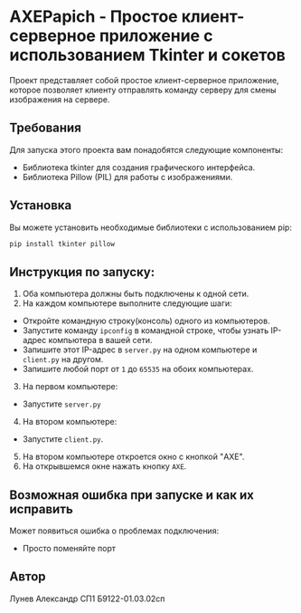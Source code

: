 # AXEPapich - Простое клиент-серверное приложение с использованием Tkinter и сокетов

Проект представляет собой простое клиент-серверное приложение, которое позволяет клиенту отправлять команду серверу для смены изображения на сервере.

## Требования

Для запуска этого проекта вам понадобятся следующие компоненты:

- Библиотека tkinter для создания графического интерфейса.
- Библиотека Pillow (PIL) для работы с изображениями.

## Установка

Вы можете установить необходимые библиотеки с использованием pip:

```bash
pip install tkinter pillow
```
## Инструкция по запуску:

  1. Оба компьютера должны быть подключены к одной сети.
  2. На каждом компьютере выполните следующие шаги:
   - Откройте командную строку(консоль) одного из компьютеров.
   - Запустите команду `ipconfig` в командной строке, чтобы узнать IP-адрес компьютера в вашей сети.
   - Запишите этот IP-адрес в `server.py` на одном компьютере и  `client.py` на другом.
   - Запишите любой порт от `1` до `65535` на обоих компьютерах. 
  3. На первом компьютере:
   - Запустите `server.py`
  4.  На втором компьютере:
   - Запустите `client.py`.
  5. На втором компьютере откроется окно с кнопкой "AXE".
  6. На открывшемся окне нажать кнопку `AXE`.

## Возможная ошибка при запуске и как их исправить
Может появиться ошибка о проблемах подключения:
- Просто поменяйте порт 

## Автор
Лунев Александр СП1 Б9122-01.03.02сп
